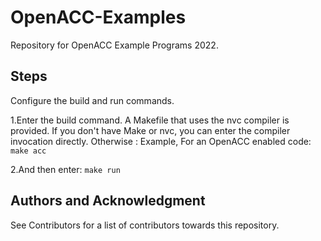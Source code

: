 # OpenACC-Examples

Repository for OpenACC Example Programs 2022.

## Steps
Configure the build and run commands.

1.Enter the build command. A Makefile that uses the nvc compiler is provided. If you don't have Make or nvc, you can enter the compiler invocation directly. Otherwise :
   Example, For an OpenACC enabled code: `make acc`

2.And then enter: `make run`

## Authors and Acknowledgment

See Contributors for a list of contributors towards this repository.

